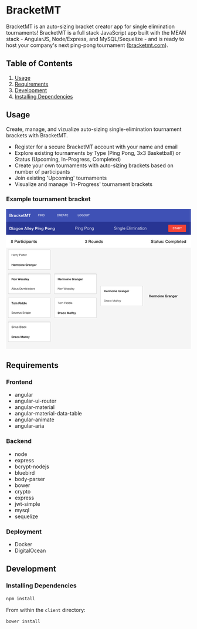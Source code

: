 # BracketMT
BracketMT is an auto-sizing bracket creator app for single elimination tournaments! BracketMT is a full stack JavaScript app built with the MEAN stack -  AngularJS, Node/Express, and MySQL/Sequelize - and is ready to host your company's next ping-pong tournament ([bracketmt.com](http://www.bracketmt.com)).

## Table of Contents

1. [Usage](#Usage)
2. [Requirements](#requirements)
3. [Development](#development)
  1. [Installing Dependencies](#installing-dependencies)


## Usage

Create, manage, and vizualize auto-sizing single-elimination tournament brackets with BracketMT. 

- Register for a secure BracketMT account with your name and email
- Explore existing tournaments by Type (Ping Pong, 3x3 Basketball) or Status (Upcoming, In-Progress, Completed)
- Create your own tournaments with auto-sizing brackets based on number of participants
- Join existing 'Upcoming' tournaments
- Visualize and manage 'In-Progress' tournament brackets

### Example tournament bracket

<img src="./bracket.png">

## Requirements

### Frontend

- angular
- angular-ui-router
- angular-material
- angular-material-data-table
- angular-animate
- angular-aria

### Backend
  
- node
- express
- bcrypt-nodejs
- bluebird
- body-parser
- bower
- crypto
- express
- jwt-simple
- mysql
- sequelize

### Deployment

- Docker
- DigitalOcean

## Development

### Installing Dependencies

```sh
npm install
```

From within the `client` directory:
```sh
bower install
```
